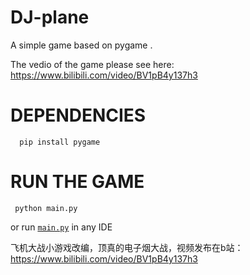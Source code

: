 # DJ-plane
A simple game based on pygame .

The vedio of the game please see here: https://www.bilibili.com/video/BV1pB4y137h3

# DEPENDENCIES
 ```console
   pip install pygame
   ```

# RUN THE GAME
  ```console
   python main.py 
   ```
or run [`main.py`](./main.py) in any IDE 


飞机大战小游戏改编，顶真的电子烟大战，视频发布在b站：https://www.bilibili.com/video/BV1pB4y137h3
